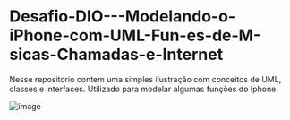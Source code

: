 # Desafio-DIO---Modelando-o-iPhone-com-UML-Fun-es-de-M-sicas-Chamadas-e-Internet
Nesse repositorio contem uma simples ilustração com conceitos de UML, classes e interfaces. Utilizado para modelar algumas funções do Iphone.

![image](https://github.com/user-attachments/assets/817d3ea5-62ac-442d-9eb4-46cb3d4addf8)

